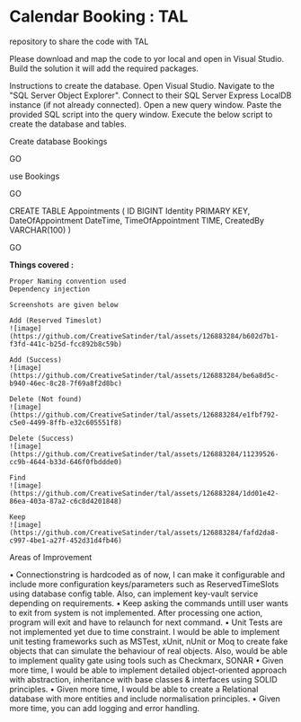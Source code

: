 # Calendar Booking : TAL
repository to share the code with TAL

Please download and map the code to yor local and open in Visual Studio. Build the solution it will add the required packages.

Instructions to create the database.
Open Visual Studio.
Navigate to the "SQL Server Object Explorer".
Connect to their SQL Server Express LocalDB instance (if not already connected).
Open a new query window.
Paste the provided SQL script into the query window.
Execute the below script to create the database and tables.

   Create database Bookings

   GO

   use Bookings

   GO

   CREATE TABLE Appointments
	(
		ID BIGINT Identity PRIMARY KEY, 
		DateOfAppointment DateTime, 
		TimeOfAppointment TIME, 
		CreatedBy VARCHAR(100)
	)

   GO

**Things covered :**

	Proper Naming convention used
	Dependency injection
 	
	Screenshots are given below

	Add (Reserved Timeslot)
 	![image](https://github.com/CreativeSatinder/tal/assets/126883284/b602d7b1-f3fd-441c-b25d-fcc892b8c59b)

	Add (Success)
 	![image](https://github.com/CreativeSatinder/tal/assets/126883284/be6a8d5c-b940-46ec-8c28-7f69a8f2d8bc)

	Delete (Not found)
 	![image](https://github.com/CreativeSatinder/tal/assets/126883284/e1fbf792-c5e0-4499-8ffb-e32c605551f8)

	Delete (Success)
 	![image](https://github.com/CreativeSatinder/tal/assets/126883284/11239526-cc9b-4644-b33d-646f0fbddde0)

	Find
 	![image](https://github.com/CreativeSatinder/tal/assets/126883284/1dd01e42-86ea-403a-87a2-c6c8d4201848)

	Keep
 	![image](https://github.com/CreativeSatinder/tal/assets/126883284/fafd2da8-c997-4be1-a27f-452d31d4fb46)


Areas of Improvement

•	Connectionstring is hardcoded as of now, I can make it configurable and include more configuration keys/parameters such as ReservedTimeSlots using database config table. Also, can implement key-vault service depending on requirements.
•       Keep asking the commands untill user wants to exit from system is not implemented. After processing one action, program will exit and have to relaunch for next command.
•	Unit Tests are not implemented yet due to time constraint. I would be able to implement unit testing frameworks such as MSTest, xUnit, nUnit or Moq  to create fake objects that can simulate the behaviour of real objects. Also, would be able to implement 
        quality gate using tools such as Checkmarx, SONAR
•	Given more time, I would be able to implement detailed object-oriented approach with abstraction, inheritance with base classes & interfaces using SOLID principles. 
•	Given more time, I would be able to create a Relational database with more entities and include normalisation principles.
•	Given more time, you can add logging and error handling.
